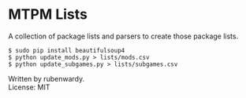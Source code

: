 # MTPM Lists
A collection of package lists and parsers to create those package lists.

	$ sudo pip install beautifulsoup4
	$ python update_mods.py > lists/mods.csv
	$ python update_subgames.py > lists/subgames.csv

Written by rubenwardy.  
License: MIT
